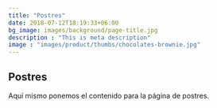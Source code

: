 ```yaml
---
title: "Postres"
date: 2018-07-12T18:19:33+06:00
bg_image: images/background/page-title.jpg
description : "This is meta description"
image : "images/product/thumbs/chocolates-brownie.jpg"
---
```


## Postres

Aquí mismo ponemos el contenido para la página de postres.
